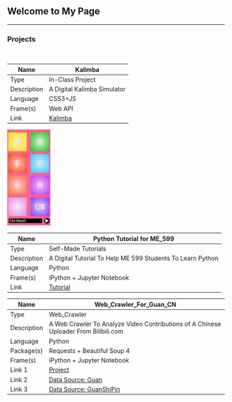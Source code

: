 ## Welcome to My Page

----------------
### Projects
<br>

|Name|Kalimba|
|-----|-----|
|Type|In-Class Project|
|Description|A Digital Kalimba Simulator|
|Language|CSS3+JS|
|Frame(s)|Web API|
|Link|[Kalimba](https://github.com/xns1997/ART_352)|
<img src="./Kalimba.png" title="Kalimba UI" width=100 >

|Name|Python Tutorial for ME_599|
|-----|-----|
|Type|Self-Made Tutorials|
|Description|A Digital Tutorial To Help ME 599 Students To Learn Python |
|Language|Python|
|Frame(s)|iPython + Jupyter Notebook|
|Link|[Tutorial](https://github.com/xns1997/python_tutorial_for_ME_599)|

|Name|Web_Crawler_For_Guan_CN|
|-----|-----|
|Type|Web_Crawler|
|Description|A Web Crawler To Analyze Video Contributions of A Chinese Uploader From Bilibili.com |
|Language|Python|
|Package(s)|Requests + Beautiful Soup 4|
|Frame(s)|iPython + Jupyter Notebook|
|Link 1|[Project](https://github.com/xns1997/Web_Crawler_For_Guan_CN)|
|Link 2|[Data Source: Guan](https://api.bilibili.com/x/space/arc/search?mid=10330740&ps=30&tid=0&pn=1)|
|Link 3|[Data Source: GuanShiPin](https://api.bilibili.com/x/space/arc/search?mid=54992199&ps=30&tid=0&pn=1)|
